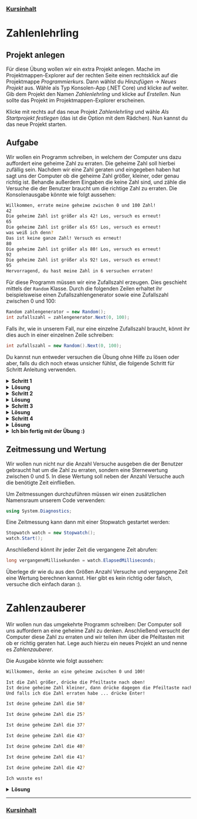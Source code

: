 ### [Kursinhalt](../README.md)

Zahlenlehrling
===============

Projekt anlegen
---------------

Für diese Übung wollen wir ein extra Projekt anlegen. Mache im Projektmappen-Explorer auf der rechten Seite einen rechtsklick auf die Projektmappe *Programmierkurs*. Dann wählst du  *Hinzufügen* -> *Neues Projekt* aus. Wähle als Typ Konsolen-App (.NET Core) und klicke auf weiter. Gib dem Projekt den Namen *Zahlenlehrling* und klicke auf *Erstellen*. Nun sollte das Projekt im Projektmappen-Explorer erscheinen.

Klicke mit rechts auf das neue Projekt *Zahlenlehrling* und wähle *Als Startprojekt festlegen* (das ist die Option mit dem Rädchen). Nun kannst du das neue Projekt starten.

Aufgabe
--------

Wir wollen ein Programm schreiben, in welchem der Computer uns dazu auffordert eine geheime Zahl zu erraten. Die geheime Zahl soll hierbei zufällig sein. Nachdem wir eine Zahl geraten und eingegeben haben hat sagt uns der Computer ob die geheime Zahl größer, kleiner, oder genau richtig ist. Behandle außerdem Eingaben die keine Zahl sind, und zähle die Versuche die der Benutzer braucht um die richtige Zahl zu erraten. Die Konsolenausgabe könnte wie folgt aussehen:

```sh
Willkommen, errate meine geheime zwischen 0 und 100 Zahl!
42
Die geheime Zahl ist größer als 42! Los, versuch es erneut!
65
Die geheime Zahl ist größer als 65! Los, versuch es erneut!
was weiß ich denn?
Das ist keine ganze Zahl! Versuch es erneut!
80
Die geheime Zahl ist größer als 80! Los, versuch es erneut!
92
Die geheime Zahl ist größer als 92! Los, versuch es erneut!
95
Hervorragend, du hast meine Zahl in 6 versuchen erraten!
```

Für diese Programm müssen wir eine Zufallszahl erzeugen. Dies geschieht mittels der `Random` Klasse. Durch die folgenden Zeilen erhaltet ihr beispielsweise einen Zufallszahlengenerator sowie eine Zufallszahl zwischen 0 und 100:

```cs
Random zahlengenerator = new Random();
int zufallszahl = zahlengenerator.Next(0, 100);
```

Falls ihr, wie in unserem Fall, nur eine einzelne Zufallszahl braucht, könnt ihr dies auch in einer einzelnen Zeile schreiben:

```cs
int zufallszahl = new Random().Next(0, 100);
```


Du kannst nun entweder versuchen die Übung ohne Hilfe zu lösen oder aber, falls du dich noch etwas unsicher fühlst, die folgende Schritt für Schritt Anleitung verwenden.

<details>
  <summary><b>Schritt 1</b></summary>

Definiere zunächst in der `main` Methode zwei `int` Variablen `min` und `max`, welche den Ratebereich begrenzen und gib eine Begrüßung aus. Definiere außerdem eine Variable `geheimeZahl`, in der du eine zufällig generierte Zahl speicherst. 

</details>

<details>
  <summary><b>Lösung</b></summary>

```cs
using System;

namespace Zahlenlehrling
{
    class Program
    {
        static void Main(string[] args)
        {
            int min = 0;
            int max = 100;
            Console.WriteLine($"Willkommen, errate meine geheime Zahl zwischen {min} und {max}!");
            int geheimeZahl = new Random().Next(min, max);
        }
    }
}
```

</details>


<details>
  <summary><b>Schritt 2</b></summary>

Verwende eine `while(true)` Schleife in der du die Benutzereingabe einliest. Hierzu kannst du die Methode `Console.ReadLine` verwenden. Überprüfe anschließend mit der Methode `int.TryParse` ob sich die Benutzereingabe in eine ganze Zahl umwandeln lässt. Ist dies nicht der Fall, gib eine entsprechende Meldung aus und springe zurück zum Beginn der Schleife.
</details>

<details>
  <summary><b>Lösung</b></summary>

```cs
using System;

namespace Zahlenlehrling
{
    class Program
    {
        static void Main(string[] args)
        {
            int min = 0;
            int max = 100;
            Console.WriteLine($"Willkommen, errate meine geheime Zahl zwischen {min} und {max}!");
            int geheimeZahl = new Random().Next(min, max);

            while (true)
            {
                string eingabe = Console.ReadLine();
                if (!int.TryParse(eingabe, out int gerateneZahl))
                {
                    Console.WriteLine("Das ist keine ganze Zahl! Versuch es erneut!");
                    continue;
                }
            }
        }
    }
}
```
</details>

<details>
  <summary><b>Schritt 3</b></summary>
Falls die Eingabe in eine Zahl umgewandelt werden konnte überprüfe ob die eingegebene Zahl der geheimen Zahl entspricht, kleiner als diese ist, oder größer. Gib wiederum entsprechende Meldungen auf der Konsole aus. Stoppe außerdem die Schleife für den Fall dass es sich bei der Eingabe um die richtige Zahl handelt.
</details>

<details>
  <summary><b>Lösung</b></summary>

```cs
using System;

namespace Zahlenlehrling
{
    class Program
    {
        static void Main(string[] args)
        {
            int min = 0;
            int max = 100;
            Console.WriteLine($"Willkommen, errate meine geheime Zahl zwischen {min} und {max}!");
            int geheimeZahl = new Random().Next(min, max);

            while (true)
            {
                string eingabe = Console.ReadLine();
                if (!int.TryParse(eingabe, out int gerateneZahl))
                {
                    Console.WriteLine("Das ist keine ganze Zahl! Versuch es erneut!");
                    continue;
                }

                if (gerateneZahl == geheimeZahl)
                {
                    Console.WriteLine($"Hervorragend, du hast meine Zahl erraten!");
                    break;
                }
                else if (gerateneZahl < geheimeZahl)
                {
                    Console.WriteLine($"Die geheime Zahl ist größer als {gerateneZahl}! Los, versuch es erneut!");
                }
                else
                {
                    Console.WriteLine($"Die geheime Zahl ist kleiner als {gerateneZahl}! Das schaffst du!");
                }
            }
        }
    }
}
```
</details>

<details>
  <summary><b>Schritt 4</b></summary>

Als letzten Schritt wollen wir das Programm noch erweitern, sodass die Anzahl Versuche mit ausgegeben wird. Definiere hierzu eine Variable `anzahlVersuche` außerhalb der Schleife und setze ihren Wert auf 0. Erhöhe diese Anzahl bei jedem Schleifendurchgang um 1, und gib die Variable im Erfolgsfall mit aus.

</details>

<details>
  <summary><b>Lösung</b></summary>

```cs
using System;

namespace Zahlenlehrling
{
    class Program
    {
        static void Main(string[] args)
        {
            int min = 0;
            int max = 100;
            Console.WriteLine($"Willkommen, errate meine geheime Zahl zwischen {min} und {max}!");
            int geheimeZahl = new Random().Next(min, max);
            int anzahlVersuche = 0;

            while (true)
            {
                anzahlVersuche++;
                string eingabe = Console.ReadLine();

                if (!int.TryParse(eingabe, out int gerateneZahl))
                {
                    Console.WriteLine("Das ist keine ganze Zahl! Versuch es erneut!");
                    continue;
                }

                if (gerateneZahl == geheimeZahl)
                {
                    Console.WriteLine($"Hervorragend, du hast meine Zahl in {anzahlVersuche} versuchen erraten!");
                    break;
                }
                else if (gerateneZahl < geheimeZahl)
                {
                    Console.WriteLine($"Die geheime Zahl ist größer als {gerateneZahl}! Los, versuch es erneut!");
                }
                else
                {
                    Console.WriteLine($"Die geheime Zahl ist kleiner als {gerateneZahl}! Das schaffst du!");
                }
            }
        }
    }
}
```

</details>


<details>
  <summary><b>Ich bin fertig mit der Übung :)</b></summary>

> Du hast diese Übungsaufgabe gemeistert? Ausgezeichnet! Damit hast du bewiesen dass du schon etwas komplexere Programme in C# schreiben kannst, Gratulation!

</details>

Zeitmessung und Wertung
------------------------

Wir wollen nun nicht nur die Anzahl Versuche ausgeben die der Benutzer gebraucht hat um die Zahl zu erraten, sondern eine Sternewertung zwischen 0 und 5. In diese Wertung soll neben der Anzahl Versuche auch die benötigte Zeit einfließen.

Um Zeitmessungen durchzuführen müssen wir einen zusätzlichen Namensraum unserem Code verwenden:

```cs
using System.Diagnostics;
```

Eine Zeitmessung kann dann mit einer Stopwatch gestartet werden: 

```cs
Stopwatch watch = new Stopwatch();
watch.Start();
```

Anschließend könnt ihr jeder Zeit die vergangene Zeit abrufen:
```cs
long vergangeneMillisekunden = watch.ElapsedMilliseconds;
```

Überlege dir wie du aus den Größen Anzahl Versuche und vergangene Zeit eine Wertung berechnen kannst. Hier gibt es kein richtig oder falsch, versuche dich einfach daran :).


Zahlenzauberer
===============

Wir wollen nun das umgekehrte Programm schreiben: Der Computer soll uns auffordern an eine geheime Zahl zu denken. Anschließend versucht der Computer diese Zahl zu erraten und wir teilen ihm über die Pfeiltasten mit ob er richtig geraten hat. Lege auch hierzu ein neues Projekt an und nenne es *Zahlenzauberer*.

Die Ausgabe könnte wie folgt aussehen:

```sh
Willkommen, denke an eine geheime zwischen 0 und 100!

Ist die Zahl größer, drücke die Pfeiltaste nach oben!
Ist deine geheime Zahl kleiner, dann drücke dagegen die Pfeiltaste nach unten!
Und falls ich die Zahl erraten habe ... drücke Enter!

Ist deine geheime Zahl die 50?

Ist deine geheime Zahl die 25?

Ist deine geheime Zahl die 37?

Ist deine geheime Zahl die 43?

Ist deine geheime Zahl die 40?

Ist deine geheime Zahl die 41?

Ist deine geheime Zahl die 42?

Ich wusste es!
```

<details><summary><b>Lösung</b></summary>

```cs
using System;

namespace Zahlenlehrling
{
    class Program
    {
        static void Main(string[] args)
        {

            int min = 0;
            int max = 100;
            Console.WriteLine($"Willkommen, denke an eine geheime zwischen {min} und {max}!");
            Console.WriteLine();
            Console.WriteLine("Ist die Zahl größer, drücke die Pfeiltaste nach oben!");
            Console.WriteLine("Ist deine geheime Zahl kleiner, dann drücke dagegen die Pfeiltaste nach unten!");
            Console.WriteLine("Und falls ich die Zahl erraten habe ... drücke Enter!");
            Console.WriteLine();

            int gerateneZahl = RateZahl(min, max);

            while (true)
            {
                Console.WriteLine($"Ist deine geheime Zahl die {gerateneZahl}?");
                ConsoleKey taste = Console.ReadKey().Key;
                Console.WriteLine();

                if (taste == ConsoleKey.UpArrow)
                {
                    min = gerateneZahl;
                    gerateneZahl = RateZahl(min, max);
                }
                else if (taste == ConsoleKey.DownArrow)
                {
                    max = gerateneZahl;
                    gerateneZahl = RateZahl(min, max);
                }
                else if (taste == ConsoleKey.Enter)
                {
                    Console.WriteLine("Ich wusste es!");
                    break;
                }
            }

            static int RateZahl(int min, int max)
            {
                return (min + max) / 2;
            }
        }
    }
}
```
</details>

---

### [Kursinhalt](../README.md)